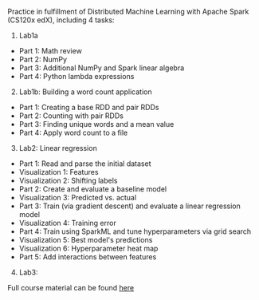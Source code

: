 Practice in fulfillment of Distributed Machine Learning with Apache Spark (CS120x edX), including 4 tasks:

1. Lab1a
 - Part 1: Math review
 - Part 2: NumPy 
 - Part 3: Additional NumPy and Spark linear algebra
 - Part 4: Python lambda expressions

2. Lab1b: Building a word count application
 - Part 1: Creating a base RDD and pair RDDs
 - Part 2: Counting with pair RDDs
 - Part 3: Finding unique words and a mean value
 - Part 4: Apply word count to a file

3. Lab2: Linear regression
 - Part 1: Read and parse the initial dataset
  - Visualization 1: Features
  - Visualization 2: Shifting labels
 - Part 2: Create and evaluate a baseline model
  - Visualization 3: Predicted vs. actual
 - Part 3: Train (via gradient descent) and evaluate a linear regression model
  - Visualization 4: Training error
 - Part 4: Train using SparkML and tune hyperparameters via grid search
  - Visualization 5: Best model's predictions
  - Visualization 6: Hyperparameter heat map
 - Part 5: Add interactions between features

4. Lab3: 

Full course material can be found [here](https://courses.edx.org/courses/course-v1:BerkeleyX+CS120x+2T2016/fbe63aa3c95948e3912fa128aedec27d/)

